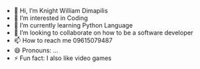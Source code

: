- 👋 Hi, I’m Knight William Dimapilis
- 👀 I’m interested in Coding
- 🌱 I’m currently learning Python Language
- 💞️ I’m looking to collaborate on how to be a software developer
- 📫 How to reach me 09615079487
- 😄 Pronouns: ...
- ⚡ Fun fact: I also like video games

<!---
Liyaaam/Liyaaam is a ✨ special ✨ repository because its `README.md` (this file) appears on your GitHub profile.
You can click the Preview link to take a look at your changes.
--->
